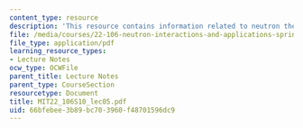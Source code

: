```yaml
---
content_type: resource
description: 'This resource contains information related to neutron thermalization. '
file: /media/courses/22-106-neutron-interactions-and-applications-spring-2010/66bfebee3b89bc703960f48701596dc9_MIT22_106S10_lec05.pdf
file_type: application/pdf
learning_resource_types:
- Lecture Notes
ocw_type: OCWFile
parent_title: Lecture Notes
parent_type: CourseSection
resourcetype: Document
title: MIT22_106S10_lec05.pdf
uid: 66bfebee-3b89-bc70-3960-f48701596dc9
---
```

